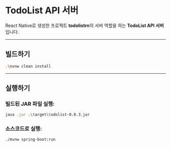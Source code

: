 # TodoList API 서버

React Native로 생성한 프로젝트 **todolistrn**의 서버 역할을 하는 **TodoList API 서버**입니다.

---

## 빌드하기

```bash
.\mvnw clean install
```

---

## 실행하기

### 빌드된 JAR 파일 실행:

```bash
java -jar .\target\todolist-0.0.3.jar
```

### 소스코드로 실행:

```bash
./mvnw spring-boot:run
```
